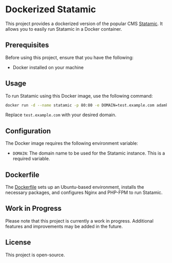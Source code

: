 # Dockerized Statamic

This project provides a dockerized version of the popular CMS [Statamic](https://statamic.com/). It allows you to easily run Statamic in a Docker container.

## Prerequisites

Before using this project, ensure that you have the following:

- Docker installed on your machine

## Usage

To run Statamic using this Docker image, use the following command:

```bash
docker run -d --name statamic -p 80:80 -e DOMAIN=test.example.com adamkdean/statamic
```

Replace `test.example.com` with your desired domain.

## Configuration

The Docker image requires the following environment variable:

- `DOMAIN`: The domain name to be used for the Statamic instance. This is a required variable.

## Dockerfile

The [Dockerfile](Dockerfile) sets up an Ubuntu-based environment, installs the necessary packages, and configures Nginx and PHP-FPM to run Statamic.

## Work in Progress

Please note that this project is currently a work in progress. Additional features and improvements may be added in the future.

## License

This project is open-source.
